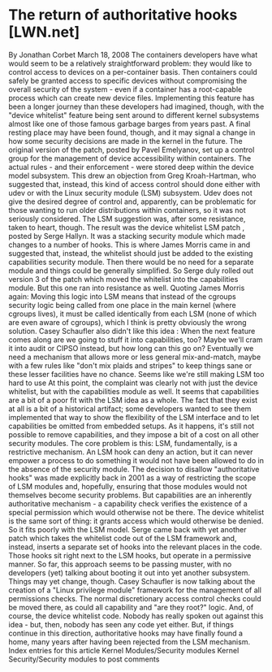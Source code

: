 # The return of authoritative hooks [LWN.net]

By
Jonathan Corbet
March 18, 2008
The containers developers have what would seem to be a relatively
straightforward problem: they would like to control access to devices on a
per-container basis.  Then containers could safely be granted access to
specific devices without compromising the overall security of the system -
even if a container has a root-capable process which can create new device
files.  Implementing this feature has been a longer journey than these
developers had imagined, though, with the "device whitelist" feature being
sent around to different kernel subsystems almost like one of those famous
garbage barges from years past.  A final resting place may have been found, though, and it
may signal a change in how some security decisions are made in the kernel
in the future.
The
original version
of the
patch, posted by Pavel Emelyanov, set up a control group for the management
of device accessibility within containers.  The actual rules - and their
enforcement - were stored deep within the device model subsystem.  This
drew an objection from Greg Kroah-Hartman, who suggested that, instead,
this kind of access control should done either with udev or with the Linux
security module (LSM) subsystem.  Udev does not give the desired degree of
control and, apparently, can be problematic for those wanting to run older
distributions within containers, so it was not seriously considered.  The
LSM suggestion was, after some resistance, taken to heart, though.
The result was the
device
whitelist LSM patch
, posted by Serge Hallyn.  It was a stacking
security module which made changes to a number of hooks.  This is where
James Morris
came in
and suggested that,
instead, the whitelist should just be added to the existing capabilities
security module.  Then there would be no need for a separate module and
things could be generally simplified.
So Serge duly rolled out
version 3 of the
patch
which moved the whitelist into the capabilities module.  But this
one ran into resistance as well.
Quoting James
Morris
again:
Moving this logic into LSM means that instead of the cgroups
	security logic being called from one place in the main kernel
	(where cgroups lives), it must be called identically from each LSM
	(none of which are even aware of cgroups), which I think is pretty
	obviously the wrong solution.
Casey Schaufler also
didn't like this idea
:
When the next feature comes along are we going to stuff it into
	capabilities, too? Maybe we'll cram it into audit or CIPSO instead,
	but how long can this go on?  Eventually we need a mechanism that
	allows more or less general mix-and-match, maybe with a few rules
	like "don't mix plaids and stripes" to keep things sane or these
	lesser facilities have no chance. Seems like we're still making LSM
	too hard to use
At this point, the complaint was clearly not with just the device
whitelist, but with the capabilities module as well.  It seems that
capabilities are a bit of a poor fit with the LSM idea as a whole.  The
fact that they exist at all is a bit of a historical artifact; some
developers wanted to see them implemented that way to show the flexibility
of the LSM interface and to let capabilities be omitted from embedded
setups.  As it happens, it's still not possible to remove capabilities, and
they impose a bit of a cost on all other security modules.
The core problem is this: LSM, fundamentally, is a restrictive mechanism.  An
LSM hook can deny an action, but it can never empower a process to do
something it would not have been allowed to do in the absence of the
security module.  The decision to disallow "authoritative hooks" was
made explicitly back in
2001
as a way of restricting the scope of LSM modules and, hopefully,
ensuring that those modules would not themselves become security problems.
But capabilities are an inherently authoritative mechanism - a capability
check verifies the existence of a special permission which would otherwise
not be there.  The device whitelist is the same sort of thing: it grants
access which would otherwise be denied.  So it fits poorly with the LSM
model.
Serge came back with
yet another
patch
which takes the whitelist code out of the LSM framework and,
instead, inserts a separate set of hooks into the relevant places in the
code.  Those hooks sit right next to the LSM hooks, but operate in a
permissive manner.  So far, this approach seems to be passing muster, with
no developers (yet) talking about booting it out into yet another
subsystem.
Things may yet change, though.  Casey Schaufler is now
talking about
the creation of a "Linux
privilege module" framework for the management of all permissions checks.
The normal discretionary access control checks could be moved there, as
could all capability and "are they root?" logic.  And, of course, the
device whitelist code.  Nobody has really spoken out against this idea -
but, then, nobody has seen any code yet either.  But, if things continue in
this direction, authoritative hooks may have finally found a home, many
years after having been rejected from the LSM mechanism.
Index entries for this article
Kernel
Modules/Security modules
Kernel
Security/Security modules
to post comments